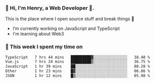 <!-- [![Click to enter my website](https://github.com/zh30/zh30/assets/7930156/bb82b0df-3fb8-4136-8522-734cd2b27f6a)](https://blog.zhanghe.dev) -->

### 👋 Hi, I'm Henry, a Web Developer 🚀.

This is the place where I open source stuff and break things :rofl:

- I’m currently working on JavaScript and TypeScript
- I'm learning about Web3 

### 💪 This week I spent my time on

<!--START_SECTION:waka-->

```txt
TypeScript   7 hrs 44 mins   █████████▓░░░░░░░░░░░░░░░   38.40 %
Vue.js       7 hrs 24 mins   █████████▒░░░░░░░░░░░░░░░   36.75 %
JavaScript   1 hr 39 mins    ██░░░░░░░░░░░░░░░░░░░░░░░   08.20 %
Other        1 hr 23 mins    █▓░░░░░░░░░░░░░░░░░░░░░░░   06.86 %
JSON         1 hr 12 mins    █▒░░░░░░░░░░░░░░░░░░░░░░░   05.98 %
```

<!--END_SECTION:waka-->
